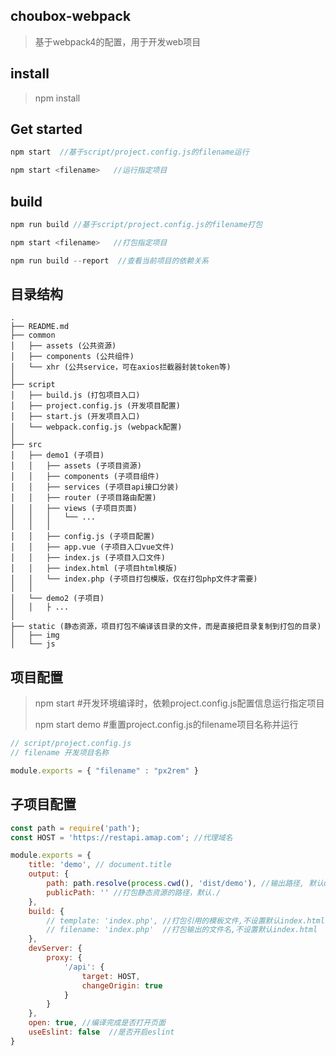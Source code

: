## choubox-webpack
> 基于webpack4的配置，用于开发web项目
 
## install
> npm install

## Get started
```javascript
npm start  //基于script/project.config.js的filename运行

npm start <filename>   //运行指定项目
```

## build
```javascript
npm run build //基于script/project.config.js的filename打包

npm start <filename>   //打包指定项目

npm run build --report  //查看当前项目的依赖关系
```

## 目录结构
```
.
├── README.md
├── common 
│   ├── assets (公共资源)
│   ├── components (公共组件)
│   └── xhr (公共service，可在axios拦截器封装token等)
│    
├── script
│   ├── build.js (打包项目入口)
│   ├── project.config.js (开发项目配置)
│   ├── start.js (开发项目入口)
│   └── webpack.config.js (webpack配置)
│
├── src
│   ├── demo1 (子项目)
│   │   ├── assets (子项目资源)
│   │   ├── components (子项目组件)
│   │   ├── services (子项目api接口分装)
│   │   ├── router (子项目路由配置)
│   │   ├── views (子项目页面)
│   │   │   └── ... 
│   │   │
│   │   ├── config.js (子项目配置)
│   │   ├── app.vue (子项目入口vue文件)
│   │   ├── index.js (子项目入口文件)
│   │   ├── index.html (子项目html模版)
│   │   └── index.php (子项目打包模版，仅在打包php文件才需要)
│   │  
│   └── demo2 (子项目)
│   │   ├ ...
│
├── static (静态资源，项目打包不编译该目录的文件，而是直接把目录复制到打包的目录)
│   ├── img 
│   └── js 

```

## 项目配置
> npm start        #开发环境编译时，依赖project.config.js配置信息运行指定项目
>
> npm start demo   #重置project.config.js的filename项目名称并运行
```javascript
// script/project.config.js
// filename 开发项目名称

module.exports = { "filename" : "px2rem" }
```

## 子项目配置
```javascript
const path = require('path');
const HOST = 'https://restapi.amap.com'; //代理域名

module.exports = {
    title: 'demo', // document.title
    output: {
        path: path.resolve(process.cwd(), 'dist/demo'), //输出路径, 默认dist目录下同名文件
        publicPath: '' //打包静态资源的路径，默认./
    },
    build: {
        // template: 'index.php', //打包引用的模板文件,不设置默认index.html
        // filename: 'index.php'  //打包输出的文件名,不设置默认index.html
    },
    devServer: {
        proxy: {
            '/api': {
                target: HOST,
                changeOrigin: true
            }
        }
    },
    open: true, //编译完成是否打开页面
    useEslint: false  //是否开启eslint
}
```
